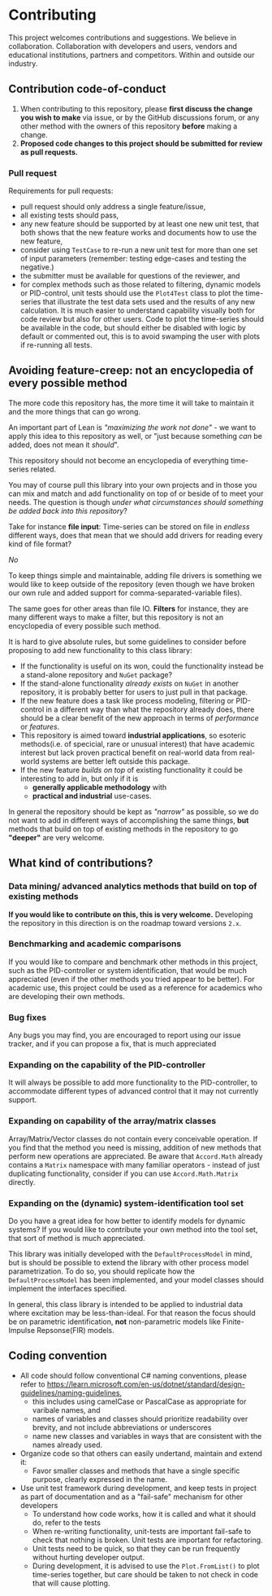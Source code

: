 # Contributing

This project welcomes contributions and suggestions. 
We believe in collaboration. Collaboration with developers and users, vendors and educational institutions, partners and competitors. Within and outside our industry.

## Contribution code-of-conduct

1. When contributing to this repository, please **first discuss the change you wish to make** via issue, or by the GitHub discussions forum,
or any other method with the owners of this repository **before** making a change.
2. **Proposed code changes to this project should be submitted for review as pull requests.**

### Pull request

Requirements for pull requests:
- pull request should only address a single feature/issue,
- all existing tests should pass,
- any new feature should be supported by at least one new unit test, that both shows that the new feature works and documents how to use the new feature,
- consider using ``TestCase`` to re-run a new unit test for more than one set of input parameters (remember: testing edge-cases and testing the negative.)
- the submitter must be available for questions of the reviewer, and 
- for complex methods such as those related to filtering, dynamic models or PID-control, unit tests should use the ``Plot4Test`` class to plot the time-series that illustrate
the test data sets used and the results of any new calculation. It is much easier to understand capability visually both for code review but also for other users. 
Code to plot the time-series should be available in the code, but should either be disabled with logic by default or commented out, this is to avoid swamping the user with plots 
if re-running all tests.

## Avoiding feature-creep: not an encyclopedia of every possible method

The more code this repository has, the more time it will take to maintain it and the more things that can go wrong. 

An important part of Lean is *"maximizing the work not done"* - we want to apply this idea to this repository as well, or "just because something *can* be added, does not mean it *should*".

This repository should not become an encyclopedia of everything time-series related.

You may of course pull this library into your own projects and in those you can mix and match and add functionality on top of or beside of to meet your needs. 
The question is though *under what circumstances should something be added back into this repository*?

Take for instance **file input**: Time-series can be stored on file in *endless* different ways, does that mean that we should add drivers for reading every kind of file format?

*No*

To keep things simple and maintainable, adding file drivers is something we would like to keep outside of the repository (even though we have broken our own rule and added 
support for comma-separated-variable files). 

The same goes for other areas than file IO. **Filters** for instance, they are many different ways to make a filter, but this repository is not an encyclopedia of every possible such method. 

It is hard to give absolute rules, but some guidelines to consider before proposing to add new functionality to this class library:
- If the functionality is useful on its won, could the functionality instead be a stand-alone repository and ``NuGet`` package?
- If the stand-alone functionality *already exists* on ``NuGet`` in another repository, it is probably better for users to just pull in that package.
- If the new feature does a task like process modeling, filtering or PID-control in a different way than what the repository already does, there should be a clear benefit of the 
new approach in terms of *performance* or *features*.
- This repository is aimed toward **industrial applications**, so esoteric methods(i.e. of specicial, rare or unusual interest) 
that have academic interest but lack proven practical benefit on real-world data from real-world systems are better left outside this package.
- If the new feature *builds on top* of existing functionality it could be interesting to add in, but only if it is 
	- **generally applicable methodology** with 
	- **practical and industrial** use-cases.

In general the repository should be kept as *"narrow"* as possible, so we do not want to add in different ways of accomplishing the same things, **but** methods that build on top of existing methods
in the repository to go **"deeper"** are very welcome.


## What kind of contributions?

### Data mining/ advanced analytics methods that build on top of existing methods 

**If you would like to contribute on this, this is very welcome.** Developing the repository in this direction is on the roadmap toward versions ``2.x``.

### Benchmarking and academic comparisons

If you would like to compare and benchmark other methods in this project, such as the PID-controller or system identification, 
 that would be much appreciated (even if the other methods you tried appear to be better). For academic use, this project could be used as a reference
 for academics who are developing their own methods. 

### Bug fixes

Any bugs you may find, you are encouraged to report using our issue tracker, and if you can propose a fix, that is much appreciated

### Expanding on the capability of the PID-controller 

It will always be possible to add more functionality to the PID-controller, to accommodate different types of advanced control that it may not currently support.

### Expanding on capability of the array/matrix classes

Array/Matrix/Vector classes do not contain every conceivable operation. If you find that the method you need is missing, addition of new methods that perform new operations 
are appreciated. Be aware that ``Accord.Math`` already contains a ``Matrix`` namespace with many familiar operators - instead of just duplicating functionality, consider if you can 
use ``Accord.Math.Matrix`` directly.

### Expanding on the (dynamic) system-identification tool set 

Do you have a great idea for how better to identify models for dynamic systems? If you would like to contribute your own method into the tool set, that sort of method is much
appreciated. 

This library was initially developed with the ``DefaultProcessModel`` in mind, but is should be possible to extend the library with other process model parametrization.
To do so, you should replicate how the ``DefaultProcessModel`` has been implemented, and your model classes should implement the interfaces specified.

In general, this class library is intended to be applied to industrial data where excitation may be less-than-ideal. For that reason the focus should be on parametric identification, **not** non-parametric
models like Finite-Impulse Repsonse(FIR) models.

## Coding convention

- All code should follow conventional C# naming conventions, please refer to https://learn.microsoft.com/en-us/dotnet/standard/design-guidelines/naming-guidelines, 
	- this includes using camelCase or PascalCase as appropriate for varibale names, and
   	- names of variables and classes should prioritize readability over brevity, and not include abbreviations or underscores
   	- name new classes and variables in ways that are consistent with the names already used. 
- Organize code so that others can easily undertand, maintain and extend it:
 	- Favor smaller classes and methods that have a single specific purpose, clearly expressed in the name. 
- Use unit test framework during development, and keep tests in project as part of documentation and as a "fail-safe" mechanism for other developers
	- To understand how code works, how it is called and what it should do, refer to the tests
   	- When re-writing functionality, unit-tests are important fail-safe to check that nothing is broken. Unit tests are important for refactoring.
   	- Unit tests need to be quick, so that they can be run frequently without hurting developer output.
   	- During development, it is advised to use the ``Plot.FromList()`` to plot time-series together, but care should be taken to not check in code that will cause plotting.
